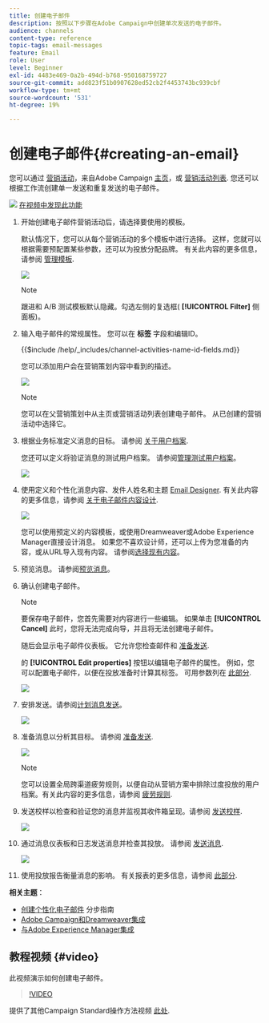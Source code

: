 ```yaml
---
title: 创建电子邮件
description: 按照以下步骤在Adobe Campaign中创建单次发送的电子邮件。
audience: channels
content-type: reference
topic-tags: email-messages
feature: Email
role: User
level: Beginner
exl-id: 4483e469-0a2b-494d-b768-950168759727
source-git-commit: add823f51b0907628ed52cb2f4453743bc939cbf
workflow-type: tm+mt
source-wordcount: '531'
ht-degree: 19%

---
```


# 创建电子邮件{#creating-an-email}

您可以通过 [营销活动](../../start/using/marketing-activities.md#creating-a-marketing-activity)，来自Adobe Campaign [主页](../../start/using/interface-description.md#home-page)，或 [营销活动列表](../../start/using/marketing-activities.md#about-marketing-activities). 您还可以根据工作流创建单一发送和重复发送的电子邮件。

![](assets/do-not-localize/how-to-video.png) [在视频中发现此功能](#video)

1. 开始创建电子邮件营销活动后，请选择要使用的模板。

   默认情况下，您可以从每个营销活动的多个模板中进行选择。 这样，您就可以根据需要预配置某些参数，还可以为投放分配品牌。 有关此内容的更多信息，请参阅 [管理模板](../../start/using/marketing-activity-templates.md).

   ![](assets/email_creation_1.png)

   >[!NOTE]
   >
   >跟进和 A/B 测试模板默认隐藏。勾选左侧的复选框( **[!UICONTROL Filter]** 侧面板)。

1. 输入电子邮件的常规属性。 您可以在 **标签** 字段和编辑ID。

   {{$include /help/_includes/channel-activities-name-id-fields.md}}

   您可以添加用户会在营销策划内容中看到的描述。

   ![](assets/email_creation_2.png)

   >[!NOTE]
   >
   >您可以在父营销策划中从主页或营销活动列表创建电子邮件。 从已创建的营销活动中选择它。

1. 根据业务标准定义消息的目标。 请参阅 [关于用户档案](../../audiences/using/about-profiles.md).

   您还可以定义将验证消息的测试用户档案。 请参阅[管理测试用户档案](../../audiences/using/managing-test-profiles.md)。

   ![](assets/email_creation_3.png)

1. 使用定义和个性化消息内容、发件人姓名和主题 [Email Designer](../../designing/using/designing-content-in-adobe-campaign.md). 有关此内容的更多信息，请参阅 [关于电子邮件内容设计](../../designing/using/designing-content-in-adobe-campaign.md).

   ![](assets/email_creation_4.png)

   您可以使用预定义的内容模板，或使用Dreamweaver或Adobe Experience Manager直接设计消息。 如果您不喜欢设计师，还可以上传为您准备的内容，或从URL导入现有内容。 请参阅[选择现有内容](../../designing/using/using-existing-content.md)。

1. 预览消息。 请参阅[预览消息](../../sending/using/previewing-messages.md)。
1. 确认创建电子邮件。

   >[!NOTE]
   >
   >要保存电子邮件，您首先需要对内容进行一些编辑。 如果单击 **[!UICONTROL Cancel]** 此时，您将无法完成向导，并且将无法创建电子邮件。

   随后会显示电子邮件仪表板。 它允许您检查邮件和 [准备发送](../../sending/using/preparing-the-send.md).

   的 **[!UICONTROL Edit properties]** 按钮以编辑电子邮件的属性。 例如，您可以配置电子邮件，以便在投放准备时计算其标签。  可用参数列在 [此部分](../../administration/using/configuring-email-channel.md#list-of-email-properties).

   ![](assets/delivery_dashboard_2.png)

1. 安排发送。请参阅[计划消息发送](../../sending/using/about-scheduling-messages.md)。

   ![](assets/delivery_planning.png)

1. 准备消息以分析其目标。 请参阅 [准备发送](../../sending/using/confirming-the-send.md).

   ![](assets/preparing_delivery_2.png)

   >[!NOTE]
   >
   >您可以设置全局跨渠道疲劳规则，以便自动从营销方案中排除过度投放的用户档案。有关此内容的更多信息，请参阅 [疲劳规则](../../sending/using/fatigue-rules.md).

1. 发送校样以检查和验证您的消息并监视其收件箱呈现。请参阅 [发送校样](../../sending/using/sending-proofs.md).

   ![](assets/bat_select.png)

1. 通过消息仪表板和日志发送消息并检查其投放。 请参阅 [发送消息](../../sending/using/confirming-the-send.md).

   ![](assets/confirm_delivery.png)

1. 使用投放报告衡量消息的影响。 有关报表的更多信息，请参阅 [此部分](../../reporting/using/about-dynamic-reports.md).

**相关主题**：

* [创建个性化电子邮件](../../channels/using/key-steps-to-send-a-message.md) 分步指南
* [Adobe Campaign和Dreamweaver集成](../../designing/using/using-integrations.md#editing-content-in-dreamweaver)
* [与Adobe Experience Manager集成](../../integrating/using/integrating-with-experience-manager.md)

## 教程视频 {#video}

此视频演示如何创建电子邮件。

>[!VIDEO](https://video.tv.adobe.com/v/23721?quality=12)

提供了其他Campaign Standard操作方法视频 [此处](https://experienceleague.adobe.com/docs/campaign-standard-learn/tutorials/overview.html?lang=zh-Hans).
